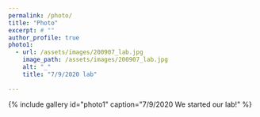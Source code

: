 ```yaml
---
permalink: /photo/
title: "Photo"
excerpt: # ""
author_profile: true
photo1:
  - url: /assets/images/200907_lab.jpg
    image_path: /assets/images/200907_lab.jpg
    alt: "_"
    title: "7/9/2020 lab"  
    
---
```


{% include gallery id="photo1" caption="7/9/2020 We started our lab!" %}  

